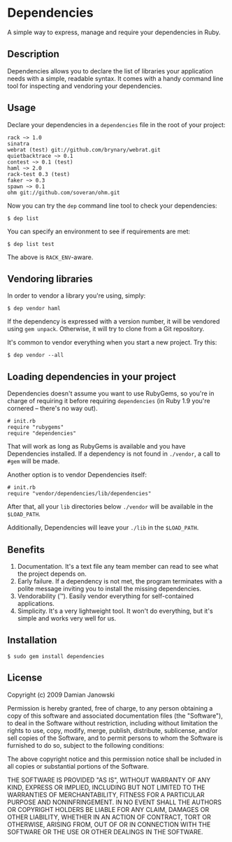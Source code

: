 Dependencies
============

A simple way to express, manage and require your dependencies in Ruby.

Description
-----------

Dependencies allows you to declare the list of libraries your application needs
with a simple, readable syntax. It comes with a handy command line
tool for inspecting and vendoring your dependencies.

Usage
-----

Declare your dependencies in a `dependencies` file in the root of your project:

    rack ~> 1.0
    sinatra
    webrat (test) git://github.com/brynary/webrat.git
    quietbacktrace ~> 0.1
    contest ~> 0.1 (test)
    haml ~> 2.0
    rack-test 0.3 (test)
    faker ~> 0.3
    spawn ~> 0.1
    ohm git://github.com/soveran/ohm.git

Now you can try the `dep` command line tool to check your dependencies:

    $ dep list

You can specify an environment to see if requirements are met:

    $ dep list test

The above is `RACK_ENV`-aware.

Vendoring libraries
-------------------

In order to vendor a library you're using, simply:

    $ dep vendor haml

If the dependency is expressed with a version number, it will be vendored using
`gem unpack`. Otherwise, it will try to clone from a Git repository.

It's common to vendor everything when you start a new project. Try this:

    $ dep vendor --all

Loading dependencies in your project
------------------------------------

Dependencies doesn't assume you want to use RubyGems, so you're in charge of
requiring it before requiring `dependencies` (in Ruby 1.9 you're cornered – there's
no way out).

    # init.rb
    require "rubygems"
    require "dependencies"

That will work as long as RubyGems is available and you have Dependencies installed.
If a dependency is not found in `./vendor`, a call to `#gem` will be made.

Another option is to vendor Dependencies itself:

    # init.rb
    require "vendor/dependencies/lib/dependencies"

After that, all your `lib` directories below `./vendor` will be available in the `$LOAD_PATH`.

Additionally, Dependencies will leave your `./lib` in the `$LOAD_PATH`.

Benefits
--------

1. Documentation. It's a text file any team member can read to see what the project depends on.
2. Early failure. If a dependency is not met, the program terminates with a polite message inviting you to install the missing dependencies.
3. Vendorability (™). Easily vendor everything for self-contained applications.
4. Simplicity. It's a very lightweight tool. It won't do everything, but it's simple and works very well for us.

Installation
------------

    $ sudo gem install dependencies

License
-------

Copyright (c) 2009 Damian Janowski

Permission is hereby granted, free of charge, to any person
obtaining a copy of this software and associated documentation
files (the "Software"), to deal in the Software without
restriction, including without limitation the rights to use,
copy, modify, merge, publish, distribute, sublicense, and/or sell
copies of the Software, and to permit persons to whom the
Software is furnished to do so, subject to the following
conditions:

The above copyright notice and this permission notice shall be
included in all copies or substantial portions of the Software.

THE SOFTWARE IS PROVIDED "AS IS", WITHOUT WARRANTY OF ANY KIND,
EXPRESS OR IMPLIED, INCLUDING BUT NOT LIMITED TO THE WARRANTIES
OF MERCHANTABILITY, FITNESS FOR A PARTICULAR PURPOSE AND
NONINFRINGEMENT. IN NO EVENT SHALL THE AUTHORS OR COPYRIGHT
HOLDERS BE LIABLE FOR ANY CLAIM, DAMAGES OR OTHER LIABILITY,
WHETHER IN AN ACTION OF CONTRACT, TORT OR OTHERWISE, ARISING
FROM, OUT OF OR IN CONNECTION WITH THE SOFTWARE OR THE USE OR
OTHER DEALINGS IN THE SOFTWARE.
